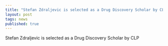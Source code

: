 ```yaml
---
title: "Stefan Zdraljevic is selected as a Drug Discovery Scholar by CLP"
layout: post
tags: news
published: true
---
```


Stefan Zdraljevic is selected as a Drug Discovery Scholar by CLP